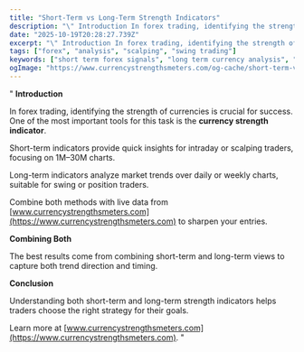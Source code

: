 ```yaml
---
title: "Short-Term vs Long-Term Strength Indicators"
description: "\" Introduction In forex trading, identifying the strength of currencies is crucial for success..."
date: "2025-10-19T20:28:27.739Z"
excerpt: "\" Introduction In forex trading, identifying the strength of currencies is crucial for success. One of the most important tools for this task is the currency strength indicator. Short-term indicators provide quick insights for intraday or scalping traders, focusing on 1M–30M charts. Long-term indicators analyze market trends over daily or..."
tags: ["forex", "analysis", "scalping", "swing trading"]
keywords: ["short term forex signals", "long term currency analysis", "swing trading indicators", "scalping strategies", "currency strength comparison"]
ogImage: "https://www.currencystrengthsmeters.com/og-cache/short-term-vs-long-term-strength-indicators.jpg"
---
```

"
**Introduction**

In forex trading, identifying the strength of currencies is crucial for success. One of the most important tools for this task is the **currency strength indicator**.

Short-term indicators provide quick insights for intraday or scalping traders, focusing on 1M–30M charts.

Long-term indicators analyze market trends over daily or weekly charts, suitable for swing or position traders.

Combine both methods with live data from [www.currencystrengthsmeters.com](https://www.currencystrengthsmeters.com) to sharpen your entries.

**Combining Both**

The best results come from combining short-term and long-term views to capture both trend direction and timing.

**Conclusion**

Understanding both short-term and long-term strength indicators helps traders choose the right strategy for their goals.

Learn more at [www.currencystrengthsmeters.com](https://www.currencystrengthsmeters.com).
"
